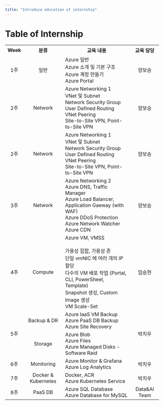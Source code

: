 ```yaml
---
title: "Introduce education of internship"
---
```


# Table of Internship

<table>
    <th style="text-align:center"> Week </th>
    <th style="text-align:center"> 분류 </th>
    <th style="text-align:center"> 교육 내용 </th>
    <th style="text-align:center"> 교육 담당 </th>
    <tr>
        <td style="text-align:center"> 1주 </td>
        <td style="text-align:center"> 일반 </td>
        <td> Azure 일반 <br>
             Azure 소개 및 기본 구조 <br>
             Azure 계정 만들기 <br>
             Azure Portal  </td>
        <td style="text-align:center"> 양보승 </td>
    </tr>
    <tr>
        <td style="text-align:center"> 2주 </td>
        <td style="text-align:center"> Network </td>
        <td> Azure Networking 1 <br>
             VNet 및 Subnet <br>
             Network Security Group <br>
             User Defined Routing <br>
             VNet Peering <br>
             Site-to-Site VPN, Point-to-Site VPN </td>
        <td style="text-align:center"> 양보승 </td>
    </tr>
    <tr>
        <td style="text-align:center"> 2주 </td>
        <td style="text-align:center"> Network </td>
        <td> Azure Networking 1 <br>
             VNet 및 Subnet <br>
             Network Security Group <br>
             User Defined Routing <br>
             VNet Peering <br>
             Site-to-Site VPN, Point-to-Site VPN </td>
        <td style="text-align:center"> 양보승 </td>
    </tr>
    <tr>
        <td style="text-align:center"> 3주 </td>
        <td style="text-align:center"> Network </td>
        <td> Azure Networking 2 <br>
             Azure DNS, Traffic Manager <br>
             Azure Load Balancer, Application Gaeway (with WAF) <br>
             Azure DDoS Protection <br>
             Azure Network Watcher <br>
             Azure CDN </td>
        <td style="text-align:center"> 양보승 </td>
    </tr>
    <tr>
        <td style="text-align:center"> 4주 </td>
        <td style="text-align:center"> Compute </td>
        <td> Azure VM, VMSS <br><br>
             가용성 집합, 가용성 존 <br>
             단일 vmNIC 에 여러 개의 IP 할당 <br>
             다수의 VM 배포 작업 (Portal, CLI, PowerSheel, Template) <br>
             Snapshot 생성, Custom Image 생성 <br>
             VM Scale-Set </td>
        <td style="text-align:center"> 임승현 </td>
    </tr>
    <tr>
        <td rowspan="2" style="text-align:center"> 5주 </td>
        <td style="text-align:center"> Backup & DR </td>
        <td> Azure IaaS VM Backup <br>
             Azure PaaS DB Backup <br>
             Azure Site Recovery
        </td>
        <td rowspan="2" style="text-align:center"> 박치우 </td>
    </tr>
    <tr>
        <td style="text-align:center"> Storage </td>
        <td> Azure Blob <br>
             Azure Files <br>
             Azure Managed Disks - Software Raid
        </td>
    </tr>
    <tr>
        <td style="text-align:center"> 6주 </td>
        <td style="text-align:center"> Monitoring </td>
        <td> Azure Monitor & Grafana <br>
             Azure Log Analytics
        </td>
        <td style="text-align:center"> 박치우 </td>
    </tr>
    <tr>
        <td style="text-align:center"> 7주 </td>
        <td style="text-align:center"> Docker & Kubernetes </td>
        <td> Docker, ACR <br>
             Azure Kubernetes Service
        </td>
        <td style="text-align:center"> 박치우 </td>
    </tr>
    <tr>
        <td style="text-align:center"> 8주 </td>
        <td style="text-align:center"> PaaS DB </td>
        <td> Azure SQL Database <br>
             Azure Database for MySQL
        </td>
        <td style="text-align:center"> Data&AI Team </td>
    </tr>
</table>